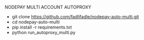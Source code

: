 NODEPAY MULTI ACCOUNT AUTOPROXY

- git clone https://github.com/fadlifadle/nodepay-auto-multi.git
- cd nodepay-auto-multi
- pip install -r requirements.txt
- python run_autoproxy_multi.py
